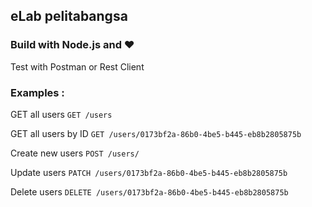 ## eLab pelitabangsa

### Build with Node.js and ❤️

Test with Postman or Rest Client

### Examples : 

GET all users
`GET /users`

GET all users by ID
`GET /users/0173bf2a-86b0-4be5-b445-eb8b2805875b`

Create new users
`POST /users/`

Update users
`PATCH /users/0173bf2a-86b0-4be5-b445-eb8b2805875b`

Delete users
`DELETE /users/0173bf2a-86b0-4be5-b445-eb8b2805875b`